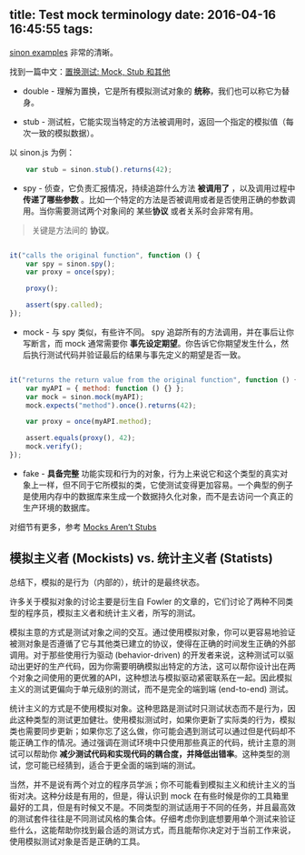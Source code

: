 title: Test mock terminology
date: 2016-04-16 16:45:55
tags:
---

[sinon examples](http://sinonjs.org/#examples) 非常的清晰。

找到一篇中文：[置换测试: Mock, Stub 和其他](http://www.tuicool.com/articles/iAz6fi)

- double - 理解为置换，它是所有模拟测试对象的 **统称**，我们也可以称它为替身。

- stub - 测试桩，它能实现当特定的方法被调用时，返回一个指定的模拟值（每次一致的模拟数据）。

以 sinon.js 为例：

```js
    var stub = sinon.stub().returns(42);

```

- spy - 侦查，它负责汇报情况，持续追踪什么方法 **被调用了** ，以及调用过程中 **传递了哪些参数** 。比如一个特定的方法是否被调用或者是否使用正确的参数调用。当你需要测试两个对象间的 某些**协议** 或者关系时会非常有用。

> 关键是方法间的 **协议**。

```js

it("calls the original function", function () {
    var spy = sinon.spy();
    var proxy = once(spy);

    proxy();

    assert(spy.called);
});
```

- mock - 与 spy 类似，有些许不同。 spy 追踪所有的方法调用，并在事后让你写断言，而 mock 通常需要你 **事先设定期望**。你告诉它你期望发生什么，然后执行测试代码并验证最后的结果与事先定义的期望是否一致。

```js

it("returns the return value from the original function", function () {
    var myAPI = { method: function () {} };
    var mock = sinon.mock(myAPI);
    mock.expects("method").once().returns(42);

    var proxy = once(myAPI.method);

    assert.equals(proxy(), 42);
    mock.verify();
});
```

- fake - **具备完整** 功能实现和行为的对象，行为上来说它和这个类型的真实对象上一样，但不同于它所模拟的类，它使测试变得更加容易。一个典型的例子是使用内存中的数据库来生成一个数据持久化对象，而不是去访问一个真正的生产环境的数据库。

对细节有更多，参考 [Mocks Aren’t Stubs](http://martinfowler.com/articles/mocksArentStubs.html)

## 模拟主义者 (Mockists) vs. 统计主义者 (Statists)

总结下，模拟的是行为（内部的），统计的是最终状态。

许多关于模拟对象的讨论主要是衍生自 Fowler 的文章的，它们讨论了两种不同类型的程序员，模拟主义者和统计主义者，所写的测试。

模拟主意的方式是测试对象之间的交互。通过使用模拟对象，你可以更容易地验证被测对象是否遵循了它与其他类已建立的协议，使得在正确的时间发生正确的外部调用。对于那些使用行为驱动 (behavior-driven) 的开发者来说，这种测试可以驱动出更好的生产代码，因为你需要明确模拟出特定的方法，这可以帮你设计出在两个对象之间使用的更优雅的API，这种想法与模拟驱动紧密联系在一起。因此模拟主义的测试更偏向于单元级别的测试，而不是完全的端到端 (end-to-end) 测试。

统计主义的方式是不使用模拟对象。这种思路是测试时只测试状态而不是行为，因此这种类型的测试更加健壮。使用模拟测试时，如果你更新了实际类的行为，模拟类也需要同步更新；如果你忘了这么做，你可能会遇到测试可以通过但是代码却不能正确工作的情况。通过强调在测试环境中只使用那些真正的代码，统计主意的测试可以帮助你 **减少测试代码和实现代码的耦合度，并降低出错率**。这种类型的测试，您可能已经猜到，适合于更全面的端到端的测试。

当然，并不是说有两个对立的程序员学派；你不可能看到模拟主义和统计主义的当街对决。这种分歧是有用的，但是，得认识到 mock 在有些时候是你的工具箱里最好的工具，但是有时候又不是。不同类型的测试适用于不同的任务，并且最高效的测试套件往往是不同测试风格的集合体。仔细考虑你到底想要用单个测试来验证些什么，这能帮助你找到最合适的测试方式，而且能帮你决定对于当前工作来说，使用模拟测试对象是否是正确的工具。
